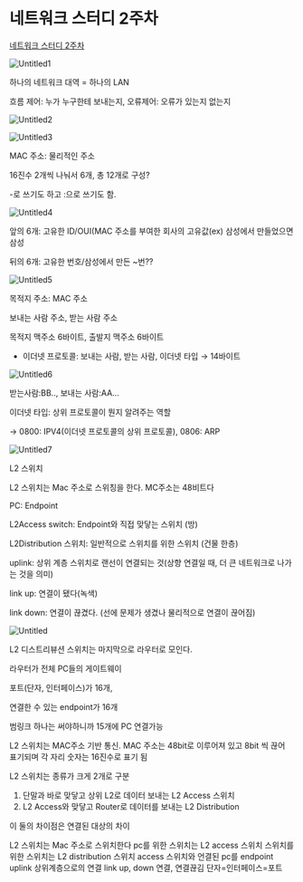 # 네트워크 스터디 2주차

[네트워크 스터디 2주차](https://www.notion.so/2-5fdef738a1a84a259b332dd743e596e3?pvs=21)

![Untitled1](%E1%84%82%E1%85%A6%E1%84%90%E1%85%B3%E1%84%8B%E1%85%AF%E1%84%8F%E1%85%B3%20%E1%84%89%E1%85%B3%E1%84%90%E1%85%A5%E1%84%83%E1%85%B5%202%E1%84%8C%E1%85%AE%E1%84%8E%E1%85%A1%2024b3ce1fbadb4f4389f1cee50fb55b44/Untitled.png)

하나의 네트워크 대역 = 하나의 LAN

흐름 제어: 누가 누구한테 보내는지, 오류제어: 오류가 있는지 없는지

![Untitled2](%E1%84%82%E1%85%A6%E1%84%90%E1%85%B3%E1%84%8B%E1%85%AF%E1%84%8F%E1%85%B3%20%E1%84%89%E1%85%B3%E1%84%90%E1%85%A5%E1%84%83%E1%85%B5%202%E1%84%8C%E1%85%AE%E1%84%8E%E1%85%A1%2024b3ce1fbadb4f4389f1cee50fb55b44/Untitled%201.png)

![Untitled3](%E1%84%82%E1%85%A6%E1%84%90%E1%85%B3%E1%84%8B%E1%85%AF%E1%84%8F%E1%85%B3%20%E1%84%89%E1%85%B3%E1%84%90%E1%85%A5%E1%84%83%E1%85%B5%202%E1%84%8C%E1%85%AE%E1%84%8E%E1%85%A1%2024b3ce1fbadb4f4389f1cee50fb55b44/Untitled%202.png)

MAC 주소: 물리적인 주소

16진수 2개씩 나눠서 6개, 총 12개로 구성?

-로 쓰기도 하고 :으로 쓰기도 함.

![Untitled4](%E1%84%82%E1%85%A6%E1%84%90%E1%85%B3%E1%84%8B%E1%85%AF%E1%84%8F%E1%85%B3%20%E1%84%89%E1%85%B3%E1%84%90%E1%85%A5%E1%84%83%E1%85%B5%202%E1%84%8C%E1%85%AE%E1%84%8E%E1%85%A1%2024b3ce1fbadb4f4389f1cee50fb55b44/Untitled%203.png)

앞의 6개: 고유한 ID/OUI(MAC 주소를 부여한 회사의 고유값(ex) 삼성에서 만들었으면 삼성

뒤의 6개: 고유한 번호/삼성에서 만든 ~번??

![Untitled5](%E1%84%82%E1%85%A6%E1%84%90%E1%85%B3%E1%84%8B%E1%85%AF%E1%84%8F%E1%85%B3%20%E1%84%89%E1%85%B3%E1%84%90%E1%85%A5%E1%84%83%E1%85%B5%202%E1%84%8C%E1%85%AE%E1%84%8E%E1%85%A1%2024b3ce1fbadb4f4389f1cee50fb55b44/Untitled%204.png)

목적지 주소: MAC 주소

보내는 사람 주소, 받는 사람 주소

목적지 맥주소 6바이트, 출발지 맥주소 6바이트

- 이더넷 프로토콜: 보내는 사람, 받는 사람, 이더넷 타입 → 14바이트

![Untitled6](%E1%84%82%E1%85%A6%E1%84%90%E1%85%B3%E1%84%8B%E1%85%AF%E1%84%8F%E1%85%B3%20%E1%84%89%E1%85%B3%E1%84%90%E1%85%A5%E1%84%83%E1%85%B5%202%E1%84%8C%E1%85%AE%E1%84%8E%E1%85%A1%2024b3ce1fbadb4f4389f1cee50fb55b44/Untitled%205.png)

받는사람:BB.., 보내는 사람:AA…

이더넷 타입: 상위 프로토콜이 뭔지 알려주는 역할

→ 0800: IPV4(이더넷 프로토콜의 상위 프로토콜), 0806: ARP

![Untitled7](%E1%84%82%E1%85%A6%E1%84%90%E1%85%B3%E1%84%8B%E1%85%AF%E1%84%8F%E1%85%B3%20%E1%84%89%E1%85%B3%E1%84%90%E1%85%A5%E1%84%83%E1%85%B5%202%E1%84%8C%E1%85%AE%E1%84%8E%E1%85%A1%2024b3ce1fbadb4f4389f1cee50fb55b44/Untitled%206.png)

L2 스위치

L2 스위치는 Mac 주소로 스위칭을 한다. MC주소는 48비트다

PC: Endpoint

L2Access switch: Endpoint와 직접 맞닿는 스위치 (방)

L2Distribution 스위치: 일반적으로 스위치를 위한 스위치 (건물 한층)

uplink: 상위 계층 스위치로 랜선이 연결되는 것(상향 연결일 때, 더 큰 네트워크로 나가는 것을 의미)

link up: 연결이 됐다(녹색)

link down: 연결이 끊겼다. (선에 문제가 생겼나 물리적으로 연결이 끊어짐)

![Untitled](%E1%84%82%E1%85%A6%E1%84%90%E1%85%B3%E1%84%8B%E1%85%AF%E1%84%8F%E1%85%B3%20%E1%84%89%E1%85%B3%E1%84%90%E1%85%A5%E1%84%83%E1%85%B5%202%E1%84%8C%E1%85%AE%E1%84%8E%E1%85%A1%2024b3ce1fbadb4f4389f1cee50fb55b44/Untitled%207.png)

L2 디스트리뷰션 스위치는 마지막으로 라우터로 모인다.

라우터가 전체 PC들의 게이트웨이

포트(단자, 인터페이스)가 16개,

연결한 수 있는 endpoint가 16개

범링크 하나는 써야하니까 15개에 PC 연결가능

L2 스위치는 MAC주소 기반 통신. MAC 주소는 48bit로 이루어져 있고 8bit 씩 끊어 표기되며 각 자리 숫자는 16진수로 표기 됨

L2 스위치는 종류가 크게 2개로 구분

1. 단말과 바로 맞닿고 상위 L2로 데이터 보내는 L2 Access 스위치
2. L2 Access와 맞닿고 Router로 데이터를 보내는 L2 Distribution

이 둘의 차이점은 연결된 대상의 차이

L2 스위치는 Mac 주소로 스위치한다
pc를 위한 스위치는 L2 access 스위치
스위치를 위한 스위치는 L2 distribution 스위치
access 스위치와 언결된 pc를 endpoint
uplink 상위계층으로의 연결
link up, down 연결, 연결끊김
단자=인터페이스=포트
